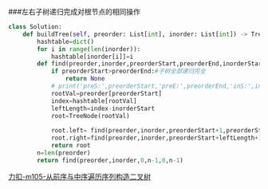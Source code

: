 ###左右子树递归完成对根节点的相同操作
```python
class Solution:
    def buildTree(self, preorder: List[int], inorder: List[int]) -> TreeNode:
        hashtable=dict()
        for i in range(len(inorder)):
            hashtable[inorder[i]]=i
        def find(preorder,inorder,preorderStart,preorderEnd,inorderStart,inorderEnd):
            if preorderStart>preorderEnd:#子树全部递归完全
                return None
            # print('preS:',preorderStart,'preE:',preorderEnd,'inS:',inorderStart,'inE:',inorderEnd)
            rootVal=preorder[preorderStart]
            index=hashtable[rootVal]
            leftLength=index-inorderStart
            root=TreeNode(rootVal)
            
            root.left= find(preorder,inorder,preorderStart+1,preorderStart+leftLength,inorderStart,index-1)
            root.right=find(preorder,inorder,preorderStart+leftLength+1,preorderEnd,index+1,inorderEnd)
            return root
        n=len(preorder)
        return find(preorder,inorder,0,n-1,0,n-1)
```
[力扣-m105-从前序与中序遍历序列构造二叉树](https://leetcode-cn.com/problems/construct-binary-tree-from-preorder-and-inorder-traversal/solution/cong-qian-xu-yu-zhong-xu-bian-li-xu-lie-gou-zao-9/)

